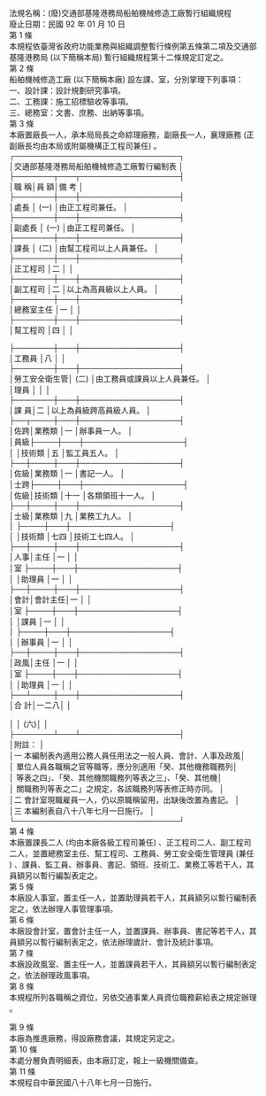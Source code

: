 法規名稱：(廢)交通部基隆港務局船舶機械修造工廠暫行組織規程  
廢止日期：民國 92 年 01 月 10 日  
第 1 條  
本規程依臺灣省政府功能業務與組織調整暫行條例第五條第二項及交通部  
基隆港務局 (以下簡稱本局) 暫行組織規程第十二條規定訂定之。  
第 2 條  
船舶機械修造工廠 (以下簡稱本廠) 設左課、室，分別掌理下列事項：  
一、設計課：設計規劃研究事項。  
二、工務課：施工招標驗收等事項。  
三、總務室：文書、庶務、出納等事項。  
第 3 條  
本廠置廠長一人，承本局局長之命綜理廠務，副廠長一人，襄理廠務 (正  
副廠長均由本局或附屬機構正工程司兼任) 。  
┌──────────────────────────────┐  
│交通部基隆港務局船舶機械修造工廠暫行編制表 │  
├───────┬───┬──────────────────┤  
│職 稱│員 額│備 考 │  
├───────┼───┼──────────────────┤  
│處長 │ (一) │由正工程司兼任。 │  
├───────┼───┼──────────────────┤  
│副處長 │ (一) │由正工程司兼任。 │  
├───────┼───┼──────────────────┤  
│課長 │ (二) │由幫工程司以上人員兼任。 │  
├───────┼───┼──────────────────┤  
│正工程司 │二 │ │  
├───────┼───┼──────────────────┤  
│副工程司 │二 │以上為高員級以上人員。 │  
├───────┼───┼──────────────────┤  
│總務室主任 │一 │ │  
├───────┼───┼──────────────────┤  
│幫工程司 │四 │ │  


├───────┼───┼──────────────────┤  
│工務員 │八 │ │  
├───────┼───┼──────────────────┤  
│勞工安全衛生管│ (二) │由工務員或課員以上人員兼任。 │  
│理員 │ │ │  
├───────┼───┼──────────────────┤  
│課 員│二 │以上為員級跨高員級人員。 │  
├──┬────┼───┼──────────────────┤  
│佐跨│業務類 │一 │辦事員一人。 │  
│員級├────┼───┼──────────────────┤  
│ │技術類 │五 │監工員五人。 │  
├──┼────┼───┼──────────────────┤  
│佐級│業務類 │一 │書記一人。 │  
│士跨├────┼───┼──────────────────┤  
│佐級│技術類 │十一 │各類領班十一人。 │  
├──┼────┼───┼──────────────────┤  
│士級│業務類 │九 │業務工九人。 │  
│ ├────┼───┼──────────────────┤  
│ │技術類 │七四 │技術工七四人。 │  
├──┼────┼───┼──────────────────┤  
│人事│主任 │一 │ │  
│室 ├────┼───┼──────────────────┤  
│ │助理員 │一 │ │  
├──┼────┼───┼──────────────────┤  
│會計│會計主任│一 │ │  
│室 ├────┼───┼──────────────────┤  
│ │課員 │一 │ │  
│ ├────┼───┼──────────────────┤  
│ │辦事員 │一 │ │  
├──┼────┼───┼──────────────────┤  
│政風│主任 │一 │ │  
│室 ├────┼───┼──────────────────┤  
│ │助理員 │一 │ │  
├──┴────┼───┼──────────────────┤  
│合 計│一二八│ │  


│ │ (六)│ │  
├───────┴───┴──────────────────┤  
│附註： │  
│一 本編制表內適用公務人員任用法之一般人員、會計、人事及政風│  
│ 單位人員各職稱之官等職等，應分別適用「癸、其他機務職務列│  
│ 等表之四」、「癸、其他機關職務列等表之三」、「癸、其他機│  
│ 關職務列等表之二」之規定，各該職務列等表修正時亦同。 │  
│二 會計室現職雇員一人，仍以原職稱留用，出缺後改置為書記。 │  
│三 本編制表自八十八年七月一日施行。 │  
└──────────────────────────────┘  
第 4 條  
本廠置課長二人 (均由本廠各級工程司兼任) 、正工程司二人、副工程司  
二人，並置總務室主任、幫工程司、工務員、勞工安全衛生管理員 (兼任  
) 、課員、監工員、辦事員、書記、領班、技術工、業務工等若干人，其  
員額另以暫行編製表定之。  
第 5 條  
本廠設人事室，置主任一人，並置助理員若干人，其員額另以暫行編制表  
定之，依法辦理人事管理事項。  
第 6 條  
本廠設會計室，置會計主任一人，並置課員、辦事員、書記等若干人，其  
員額另以暫行編制表定之，依法辦理歲計、會計及統計事項。  
第 7 條  
本廠設政風室、置主任一人，並置課員若干人，其員額另以暫行編制表定  
之，依法辦理政風事項。  
第 8 條  
本規程所列各職稱之資位，另依交通事業人員資位職務薪給表之規定辦理  
。  


第 9 條  
本廠為推進廠務，得設廠務會議，其規定另定之。  
第 10 條  
本處分層負責明細表，由本廠訂定，報上一級機關備查。  
第 11 條  
本規程自中華民國八十八年七月一日施行。  


